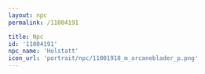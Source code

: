 ```yaml
---
layout: npc
permalink: /11004191

title: Npc
id: '11004191'
npc_name: 'Holstatt'
icon_url: 'portrait/npc/11001918_m_arcaneblader_p.png'
---
```

